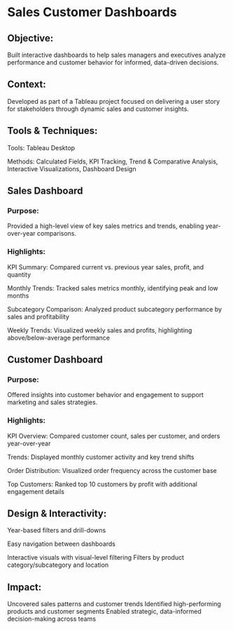 # Sales Customer Dashboards

## Objective:
Built interactive dashboards to help sales managers and executives analyze performance and customer behavior for informed, data-driven decisions.

## Context:
Developed as part of a Tableau project focused on delivering a user story for stakeholders through dynamic sales and customer insights.

## Tools & Techniques:

Tools: Tableau Desktop

Methods: Calculated Fields, KPI Tracking, Trend & Comparative Analysis, Interactive Visualizations, Dashboard Design

## Sales Dashboard

### Purpose:

Provided a high-level view of key sales metrics and trends, enabling year-over-year comparisons.

### Highlights:

KPI Summary: Compared current vs. previous year sales, profit, and quantity

Monthly Trends: Tracked sales metrics monthly, identifying peak and low months

Subcategory Comparison: Analyzed product subcategory performance by sales and profitability

Weekly Trends: Visualized weekly sales and profits, highlighting above/below-average performance

## Customer Dashboard

### Purpose:

Offered insights into customer behavior and engagement to support marketing and sales strategies.

### Highlights:

KPI Overview: Compared customer count, sales per customer, and orders year-over-year

Trends: Displayed monthly customer activity and key trend shifts

Order Distribution: Visualized order frequency across the customer base

Top Customers: Ranked top 10 customers by profit with additional engagement details

## Design & Interactivity:

Year-based filters and drill-downs

Easy navigation between dashboards

Interactive visuals with visual-level filtering
Filters by product category/subcategory and location

## Impact:
Uncovered sales patterns and customer trends
Identified high-performing products and customer segments
Enabled strategic, data-informed decision-making across teams
